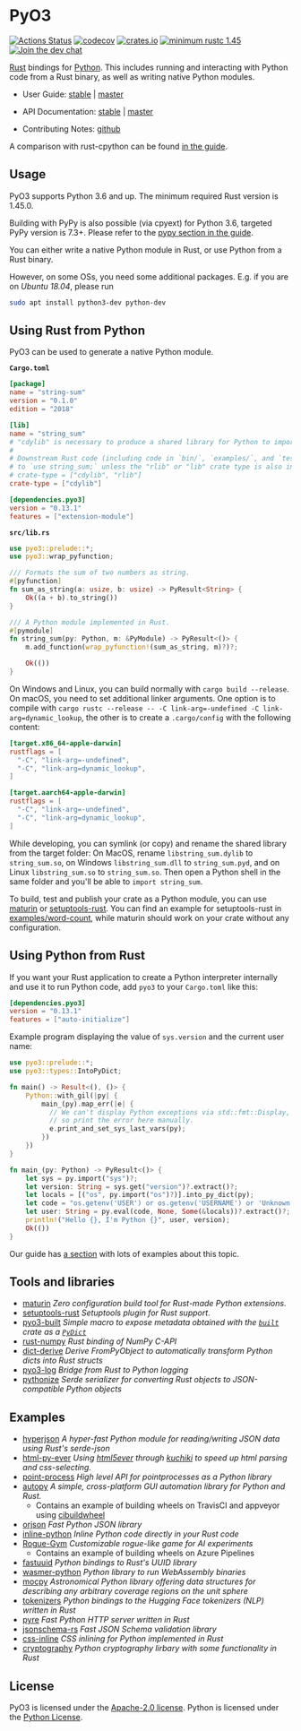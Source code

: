 # PyO3

[![Actions Status](https://github.com/PyO3/pyo3/workflows/Test/badge.svg)](https://github.com/PyO3/pyo3/actions)
[![codecov](https://codecov.io/gh/PyO3/pyo3/branch/master/graph/badge.svg)](https://codecov.io/gh/PyO3/pyo3)
[![crates.io](http://meritbadge.herokuapp.com/pyo3)](https://crates.io/crates/pyo3)
[![minimum rustc 1.45](https://img.shields.io/badge/rustc-1.45+-blue.svg)](https://rust-lang.github.io/rfcs/2495-min-rust-version.html)
[![Join the dev chat](https://img.shields.io/gitter/room/nwjs/nw.js.svg)](https://gitter.im/PyO3/Lobby)

[Rust](http://www.rust-lang.org/) bindings for [Python](https://www.python.org/). This includes running and interacting with Python code from a Rust binary, as well as writing native Python modules.

* User Guide: [stable](https://pyo3.rs) | [master](https://pyo3.rs/master)

* API Documentation: [stable](https://docs.rs/pyo3/) |  [master](https://pyo3.rs/master/doc)

* Contributing Notes: [github](https://github.com/PyO3/pyo3/blob/master/Contributing.md)

A comparison with rust-cpython can be found [in the guide](https://pyo3.rs/master/rust_cpython.html).

## Usage

PyO3 supports Python 3.6 and up. The minimum required Rust version is 1.45.0.

Building with PyPy is also possible (via cpyext) for Python 3.6, targeted PyPy version is 7.3+.
Please refer to the [pypy section in the guide](https://pyo3.rs/master/pypy.html).

You can either write a native Python module in Rust, or use Python from a Rust binary.

However, on some OSs, you need some additional packages. E.g. if you are on *Ubuntu 18.04*, please run

```bash
sudo apt install python3-dev python-dev
```

## Using Rust from Python

PyO3 can be used to generate a native Python module.

**`Cargo.toml`**

```toml
[package]
name = "string-sum"
version = "0.1.0"
edition = "2018"

[lib]
name = "string_sum"
# "cdylib" is necessary to produce a shared library for Python to import from.
#
# Downstream Rust code (including code in `bin/`, `examples/`, and `tests/`) will not be able
# to `use string_sum;` unless the "rlib" or "lib" crate type is also included, e.g.:
# crate-type = ["cdylib", "rlib"]
crate-type = ["cdylib"]

[dependencies.pyo3]
version = "0.13.1"
features = ["extension-module"]
```

**`src/lib.rs`**

```rust
use pyo3::prelude::*;
use pyo3::wrap_pyfunction;

/// Formats the sum of two numbers as string.
#[pyfunction]
fn sum_as_string(a: usize, b: usize) -> PyResult<String> {
    Ok((a + b).to_string())
}

/// A Python module implemented in Rust.
#[pymodule]
fn string_sum(py: Python, m: &PyModule) -> PyResult<()> {
    m.add_function(wrap_pyfunction!(sum_as_string, m)?)?;

    Ok(())
}
```

On Windows and Linux, you can build normally with `cargo build --release`. On macOS, you need to set additional linker arguments. One option is to compile with `cargo rustc --release -- -C link-arg=-undefined -C link-arg=dynamic_lookup`, the other is to create a `.cargo/config` with the following content:

```toml
[target.x86_64-apple-darwin]
rustflags = [
  "-C", "link-arg=-undefined",
  "-C", "link-arg=dynamic_lookup",
]

[target.aarch64-apple-darwin]
rustflags = [
  "-C", "link-arg=-undefined",
  "-C", "link-arg=dynamic_lookup",
]
```

While developing, you can symlink (or copy) and rename the shared library from the target folder: On MacOS, rename `libstring_sum.dylib` to `string_sum.so`, on Windows `libstring_sum.dll` to `string_sum.pyd`, and on Linux `libstring_sum.so` to `string_sum.so`. Then open a Python shell in the same folder and you'll be able to `import string_sum`.

To build, test and publish your crate as a Python module, you can use [maturin](https://github.com/PyO3/maturin) or [setuptools-rust](https://github.com/PyO3/setuptools-rust). You can find an example for setuptools-rust in [examples/word-count](https://github.com/PyO3/pyo3/tree/master/examples/word-count), while maturin should work on your crate without any configuration.

## Using Python from Rust

If you want your Rust application to create a Python interpreter internally and
use it to run Python code, add `pyo3` to your `Cargo.toml` like this:

```toml
[dependencies.pyo3]
version = "0.13.1"
features = ["auto-initialize"]
```

Example program displaying the value of `sys.version` and the current user name:

```rust
use pyo3::prelude::*;
use pyo3::types::IntoPyDict;

fn main() -> Result<(), ()> {
    Python::with_gil(|py| {
        main_(py).map_err(|e| {
          // We can't display Python exceptions via std::fmt::Display,
          // so print the error here manually.
          e.print_and_set_sys_last_vars(py);
        })
    })
}

fn main_(py: Python) -> PyResult<()> {
    let sys = py.import("sys")?;
    let version: String = sys.get("version")?.extract()?;
    let locals = [("os", py.import("os")?)].into_py_dict(py);
    let code = "os.getenv('USER') or os.getenv('USERNAME') or 'Unknown'";
    let user: String = py.eval(code, None, Some(&locals))?.extract()?;
    println!("Hello {}, I'm Python {}", user, version);
    Ok(())
}
```

Our guide has [a section](https://pyo3.rs/master/python_from_rust.html) with lots of examples
about this topic.

## Tools and libraries
 * [maturin](https://github.com/PyO3/maturin) _Zero configuration build tool for Rust-made Python extensions_.
 * [setuptools-rust](https://github.com/PyO3/setuptools-rust) _Setuptools plugin for Rust support_.
 * [pyo3-built](https://github.com/PyO3/pyo3-built) _Simple macro to expose metadata obtained with the [`built`](https://crates.io/crates/built) crate as a [`PyDict`](https://docs.rs/pyo3/0.12.0/pyo3/types/struct.PyDict.html)_
 * [rust-numpy](https://github.com/PyO3/rust-numpy) _Rust binding of NumPy C-API_
 * [dict-derive](https://github.com/gperinazzo/dict-derive) _Derive FromPyObject to automatically transform Python dicts into Rust structs_
 * [pyo3-log](https://github.com/vorner/pyo3-log) _Bridge from Rust to Python logging_
 * [pythonize](https://github.com/davidhewitt/pythonize) _Serde serializer for converting Rust objects to JSON-compatible Python objects_

## Examples

 * [hyperjson](https://github.com/mre/hyperjson) _A hyper-fast Python module for reading/writing JSON data using Rust's serde-json_
 * [html-py-ever](https://github.com/PyO3/setuptools-rust/tree/master/examples/html-py-ever) _Using [html5ever](https://github.com/servo/html5ever) through [kuchiki](https://github.com/kuchiki-rs/kuchiki) to speed up html parsing and css-selecting._
 * [point-process](https://github.com/ManifoldFR/point-process-rust/tree/master/pylib) _High level API for pointprocesses as a Python library_
 * [autopy](https://github.com/autopilot-rs/autopy) _A simple, cross-platform GUI automation library for Python and Rust._
   * Contains an example of building wheels on TravisCI and appveyor using [cibuildwheel](https://github.com/joerick/cibuildwheel)
 * [orjson](https://github.com/ijl/orjson)  _Fast Python JSON library_
 * [inline-python](https://github.com/dronesforwork/inline-python) _Inline Python code directly in your Rust code_
 * [Rogue-Gym](https://github.com/kngwyu/rogue-gym) _Customizable rogue-like game for AI experiments_
   * Contains an example of building wheels on Azure Pipelines
 * [fastuuid](https://github.com/thedrow/fastuuid/) _Python bindings to Rust's UUID library_
 * [wasmer-python](https://github.com/wasmerio/wasmer-python) _Python library to run WebAssembly binaries_
 * [mocpy](https://github.com/cds-astro/mocpy) _Astronomical Python library offering data structures for describing any arbitrary coverage regions on the unit sphere_
 * [tokenizers](https://github.com/huggingface/tokenizers/tree/master/bindings/python) _Python bindings to the Hugging Face tokenizers (NLP) written in Rust_
 * [pyre](https://github.com/Project-Dream-Weaver/Pyre) _Fast Python HTTP server written in Rust_
 * [jsonschema-rs](https://github.com/Stranger6667/jsonschema-rs/tree/master/bindings/python) _Fast JSON Schema validation library_
 * [css-inline](https://github.com/Stranger6667/css-inline/tree/master/bindings/python) _CSS inlining for Python implemented in Rust_
 * [cryptography](https://github.com/pyca/cryptography/tree/master/src/rust) _Python cryptography lirbary with some functionality in Rust_

## License

PyO3 is licensed under the [Apache-2.0 license](http://opensource.org/licenses/APACHE-2.0).
Python is licensed under the [Python License](https://docs.python.org/2/license.html).

